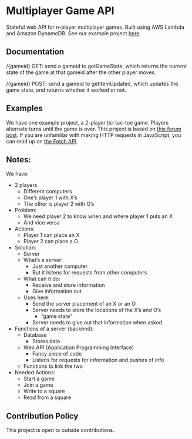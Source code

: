 # Multiplayer Game API
Stateful web API for n-player multiplayer games. Built using AWS Lambda and Amazon DynamoDB. See our example project [here](https://code4community.github.io/multiplayer-api/examples/).

## Documentation
/{gameid} GET: send a gameid to getGameState, which returns the current state of the game at that gameid after the other player moves.

/{gameid} POST: send a gameid to getItemUpdated, which updates the game state, and returns whether it worked or not.

## Examples
We have one example project, a 2-player tic-tac-toe game. Players alternate turns until the game is over. This project is based on [this forum post](https://www.codecademy.com/forum_questions/535061fc52f86345af0000fe). If you are unfamiliar with making HTTP requests in JavaScript, you can read up on [the Fetch API](https://developer.mozilla.org/en-US/docs/Web/API/Fetch_API/Using_Fetch).

## Notes:
We have:
* 2 players
  * Different computers
  * One’s player 1 with X’s
  * The other is player 2 with O’s
* Problem:
  * We need player 2 to know when and where player 1 puts an X
  * And vice versa
* Actions:
  * Player 1 can place an X
  * Player 2 can place a O
* Solution:
  * Server
  * What’s a server:
    * Just another computer
    * But it listens for requests from other computers
  * What can it do:
    * Receive and store information
    * Give information out
  * Uses here:
    * Send the server placement of an X or an O
    * Server needs to store the locations of the X’s and O’s
      * “game state”
    * Server needs to give out that information when asked
* Functions of a server (backend):
  * Database
    * Stores data
  * Web API (Application Programming Interface)
    * Fancy piece of code
    * Listens for requests for information and pushes of info
  * Functions to link the two
* Needed Actions:
  * Start a game
  * Join a game
  * Write to a square
  * Read from a square

## Contribution Policy
This project is open to outside contributions.
